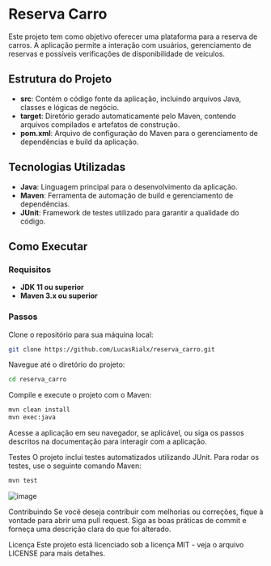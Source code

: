 # Reserva Carro

Este projeto tem como objetivo oferecer uma plataforma para a reserva de carros. A aplicação permite a interação com usuários, gerenciamento de reservas e possíveis verificações de disponibilidade de veículos.

## Estrutura do Projeto

- **src**: Contém o código fonte da aplicação, incluindo arquivos Java, classes e lógicas de negócio.
- **target**: Diretório gerado automaticamente pelo Maven, contendo arquivos compilados e artefatos de construção.
- **pom.xml**: Arquivo de configuração do Maven para o gerenciamento de dependências e build da aplicação.

## Tecnologias Utilizadas

- **Java**: Linguagem principal para o desenvolvimento da aplicação.
- **Maven**: Ferramenta de automação de build e gerenciamento de dependências.
- **JUnit**: Framework de testes utilizado para garantir a qualidade do código.

## Como Executar

### Requisitos

- **JDK 11 ou superior**
- **Maven 3.x ou superior**

### Passos

Clone o repositório para sua máquina local:
   ```bash
   git clone https://github.com/LucasRialx/reserva_carro.git
   ```
Navegue até o diretório do projeto:

```bash
cd reserva_carro
```

Compile e execute o projeto com o Maven:

```bash
mvn clean install
mvn exec:java
```

Acesse a aplicação em seu navegador, se aplicável, ou siga os passos descritos na documentação para interagir com a aplicação.

Testes
O projeto inclui testes automatizados utilizando JUnit. Para rodar os testes, use o seguinte comando Maven:

```bash
mvn test
```

![image](https://github.com/user-attachments/assets/506b2b75-8282-4748-9843-a86100a8e160)

Contribuindo
Se você deseja contribuir com melhorias ou correções, fique à vontade para abrir uma pull request. Siga as boas práticas de commit e forneça uma descrição clara do que foi alterado.

Licença
Este projeto está licenciado sob a licença MIT - veja o arquivo LICENSE para mais detalhes.

